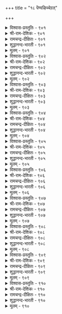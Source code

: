 +++
title = "१८ पॆण्वऴिच्चेऱल्"

+++

<details><summary>विश्वास-प्रस्तुतिः - ९०१</summary>

मनैविऴैवार् माण्बयन् ऎय्दार् विनैविऴैयार्  
वेण्डाप् पॊरुळुम् अदु।       ९०१
</details>

<details><summary>श्री-राम-देशिकः - ९०१</summary>

अधिकारः ९१. भार्यानुवर्तनम्  
भार्यावचनकारी न लभते फलमुत्तमम् ।  
भार्यानुसरणं लक्ष्यसाधने बाधकं भवेत् ॥ ९०१॥
</details>

<details><summary>रामचन्द्र-दीक्षितः - ९०१</summary>

901 maṉaiviḻaivār māṇpayaṉ eytār viṉaiviḻaivār  
vēṇṭāp poruḷum atu.

901\. To follow one’s wife’s advice is to lose one’s honour and fortune.  
</details>

<details><summary>शुद्धानन्द-भारती - ९०१</summary>

1\. மனைவிழைவார் மாண்பயன் எய்தார் வினைவிழைவார்  
வேண்டாப் பொருளும் அது.  
Who dote on wives lose mighty gain  
That lust, dynamic men disdain.        901  
</details>

<details><summary>मूलम् - ९०१</summary>

मनैविऴैवार् माण्बयन् ऎय्दार् विनैविऴैयार्  
वेण्डाप् पॊरुळुम् अदु।       ९०१
</details>

<details><summary>विश्वास-प्रस्तुतिः - ९०२</summary>

पेणादु पॆण्विऴैवान् आक्कम् पॆरियदोर्  
नाणाग नाणुत् तरुम्।      ९०२
</details>

<details><summary>श्री-राम-देशिकः - ९०२</summary>

लक्ष्यमुत्सृज्य कामार्थं भार्यावचनकारिभिः ।  
लब्धं वित्तं भवेत्तेषां नूनं लज्जाप्रदायकम् ॥ ९०२॥
</details>

<details><summary>रामचन्द्र-दीक्षितः - ९०२</summary>

902 pēṇātu peṇviḻaivāṉ ākkam periyatōr  
nāṇāka nāṇut tarum.

902\. The wealth of a henpecked husband is a mere mockery to him.  
</details>

<details><summary>शुद्धानन्द-भारती - ९०२</summary>

2\. பேணாது பெண்விழைவான் ஆக்கம் பெரியதோர்  
நாணாக நாணுத் தரும்.  
Who dotes, unmanly, on his dame  
His wealth to him and all is shame.        902  
</details>

<details><summary>मूलम् - ९०२</summary>

पेणादु पॆण्विऴैवान् आक्कम् पॆरियदोर्  
नाणाग नाणुत् तरुम्।      ९०२
</details>

<details><summary>विश्वास-प्रस्तुतिः - ९०३</summary>

इल्लाळ्गण् ताऴ्न्द इयल्बिन्मै ऎञ्ञाण्ड्रुम्  
नल्लारुळ् नाणुत् तरुम्।      ९०३
</details>

<details><summary>श्री-राम-देशिकः - ९०३</summary>

आत्मगौरवमुत्सृज्य यः पत्न्यां भीतिमान् भवेत् ।  
अतथाभूतमहतामग्रे लज्जां स विन्दते ॥ ९०३॥
</details>

<details><summary>रामचन्द्र-दीक्षितः - ९०३</summary>

903 illāḷkaṇ tāḻnta iyalpiṉmai eññāṉṟum  
nallāruḷ nāṇut tarum.

903\. The cowardice of one who submits to one’s wife makes one shrink from the company of the good.  
</details>

<details><summary>शुद्धानन्द-भारती - ९०३</summary>

3\. இல்லாள்கண் தாழ்ந்த இயல்பின்மை எஞ்ஞான்றும்  
நல்லாருள் நாணுத் தரும்.  
Who's servile to his wife always  
Shy he feels before the wise.        903  
</details>

<details><summary>मूलम् - ९०३</summary>

इल्लाळ्गण् ताऴ्न्द इयल्बिन्मै ऎञ्ञाण्ड्रुम्  
नल्लारुळ् नाणुत् तरुम्।      ९०३
</details>

<details><summary>विश्वास-प्रस्तुतिः - ९०४</summary>

मनैयाळै अञ्जुम् मऱुमैयि लाळन्  
विनैयाण्मै वीऱॆय्द लिण्ड्रु।      ९०४
</details>

<details><summary>श्री-राम-देशिकः - ९०४</summary>

भार्याभीरुर्न लभते लोकान्तरसुखं स्थिरम् ।  
कार्यनिर्वाहसामर्थ्यं न तस्य श्लाघ्यते बुधैः ॥ ९०४॥
</details>

<details><summary>रामचन्द्र-दीक्षितः - ९०४</summary>

904 maṉaiyāḷai añcum maṟumaiyi lāḷaṉ  
viṉaiyāṇmai vīṟeytal iṉṟu.

904\. He who dreads his wife denies himself the joys of Heaven. Even his noble actions are held in scorn.  
</details>

<details><summary>शुद्धानन्द-भारती - ९०४</summary>

4\. மனையாளை அஞ்சும் மறுமையி லாளன்  
வினையாண்மை வீறெய்தல் இன்று.  
Fearing his wife salvationless  
The weaklings' action has no grace.        904  
</details>

<details><summary>मूलम् - ९०४</summary>

मनैयाळै अञ्जुम् मऱुमैयि लाळन्  
विनैयाण्मै वीऱॆय्द लिण्ड्रु।      ९०४
</details>

<details><summary>विश्वास-प्रस्तुतिः - ९०५</summary>

इल्लाळै अञ्जुवान् अञ्जुमऱ्ऱॆञ्ञाण्ड्रुम्  
नल्लार्क्कु नल्ल सॆयल्।      ९०५
</details>

<details><summary>श्री-राम-देशिकः - ९०५</summary>

भार्याभीरुर्महात्मभ्यो बहुभ्यश्च निजेच्छया ।  
स तु स्वीयधनं चापि दातुं भीतिमवाप्नुयात् ॥ ९०५॥
</details>

<details><summary>रामचन्द्र-दीक्षितः - ९०५</summary>

905 illāḷai yañcuvāṉ añcumaṟṟu eññāṉṟum  
nallārkku nalla ceyal.

905\. He who fears his wife fails in his offices to the good and the virtuous.  
</details>

<details><summary>शुद्धानन्द-भारती - ९०५</summary>

5\. இல்லாளை அஞ்சுவான் அஞ்சுமற் றெஞ்ஞான்றும்  
நல்லார்க்கு நல்ல செயல்.  
Who fears his wife fears always  
Good to do to the good and wise.        905  
</details>

<details><summary>मूलम् - ९०५</summary>

इल्लाळै अञ्जुवान् अञ्जुमऱ्ऱॆञ्ञाण्ड्रुम्  
नल्लार्क्कु नल्ल सॆयल्।      ९०५
</details>

<details><summary>विश्वास-प्रस्तुतिः - ९०६</summary>

इमैयारिन् वाऴिनुम् पाडिलरे इल्लाळ्  
अमैयार्दोळ् अञ्जु पवर्।      ९०६
</details>

<details><summary>श्री-राम-देशिकः - ९०६</summary>

देवभोगमवाप्यापि नायं प्राप्नोति गौरवम् ।  
रम्यहस्तयुतां भार्यां दृष्ट्वा यः कातरो भवेत् ॥ ९०६॥
</details>

<details><summary>रामचन्द्र-दीक्षितः - ९०६</summary>

906 imaiyāriṉ vāḻiṉum pāṭilarē illāḷ  
amaiyārtōḷ añcu pavar.

906\. Those who are under the spell of their bamboo-shouldered bewitching wives cease to be men even though they are like Gods on earth.  
</details>

<details><summary>शुद्धानन्द-भारती - ९०६</summary>

6\. இமையாரின் வாழினும் பாடிலரே இல்லாள்  
அமையார்தோள் அஞ்சு பவர்.  
Who fear douce arms of their wives  
Look petty even with god-like lives.        906  
</details>

<details><summary>मूलम् - ९०६</summary>

इमैयारिन् वाऴिनुम् पाडिलरे इल्लाळ्  
अमैयार्दोळ् अञ्जु पवर्।      ९०६
</details>

<details><summary>विश्वास-प्रस्तुतिः - ९०७</summary>

पॆण्णेवल् सॆय्दॊऴुगुम् आण्मैयिन् नाणुडैप्  
पॆण्णे पॆरुमै उडैत्तु।      ९०७
</details>

<details><summary>श्री-राम-देशिकः - ९०७</summary>

भार्यायां दास्यकृत्येन जीवतां पौरुषादपि ।  
स्त्रीणां लज्जासमेतानां स्त्रीत्वमेव विशिष्यते ॥ ९०७॥
</details>

<details><summary>रामचन्द्र-दीक्षितः - ९०७</summary>

907 peṇṇēval ceytoḻukum āṇmaiyiṉ nāṇuṭaip  
peṇṇē perumai yuṭaittu.

907\. More respectful is the bashfulness of a woman than the ignoble conduct of one who is a slave to one’s wife.  
</details>

<details><summary>शुद्धानन्द-भारती - ९०७</summary>

7\. பெண்ணேவல் செய்தொழுகும் ஆண்மையின் நாணுடைப்  
பெண்ணே பெருமை உடைத்து.  
Esteemed more is women bashful  
Than man servile unto her will.        907  
</details>

<details><summary>मूलम् - ९०७</summary>

पॆण्णेवल् सॆय्दॊऴुगुम् आण्मैयिन् नाणुडैप्  
पॆण्णे पॆरुमै उडैत्तु।      ९०७
</details>

<details><summary>विश्वास-प्रस्तुतिः - ९०८</summary>

नट्टार् कुऱैमुडियार् नण्ड्राट्रार् नन्नुदलाळ्  
पॆट् टाङ्गु ऒऴुगु पवर्।       ९०८
</details>

<details><summary>श्री-राम-देशिकः - ९०८</summary>

भार्यावचनकर्ता तु स्वमित्रेभ्योऽपि काङ्क्षितम् ।  
न स्यात्पूरयिन्तु शक्तः कुर्याद्धर्मान् न शाश्वतान् ॥ ९०८॥
</details>

<details><summary>रामचन्द्र-दीक्षितः - ९०८</summary>

908 naṭṭār kuṟaimuṭiyār naṉṟāṟṟār naṉṉutalāḷ  
peṭṭāṅku oḻuku pavar.

908\. An infatuated husband can never be a friend in need; nor can he hope to do virtuous deeds.  
</details>

<details><summary>शुद्धानन्द-भारती - ९०८</summary>

8\. நட்டார் குறைமுடியார் நன்றாற்றார் நன்னுதலாள்  
பெட்டாங்கு ஒழுகு பவர்.  
By fair-browed wives who are governed  
Help no friends nor goodness tend.        908  
</details>

<details><summary>मूलम् - ९०८</summary>

नट्टार् कुऱैमुडियार् नण्ड्राट्रार् नन्नुदलाळ्  
पॆट् टाङ्गु ऒऴुगु पवर्।       ९०८
</details>

<details><summary>विश्वास-प्रस्तुतिः - ९०९</summary>

अऱविनैयुम् आण्ड्र पॊरुळुम् पिऱविनैयुम्  
पॆण्एवल् सॆय्वार्गण् इल्।      ९०९
</details>

<details><summary>श्री-राम-देशिकः - ९०९</summary>

धर्मकार्यं तन्निधानवित्तार्जनविधिं तथा ।  
काम्यकर्माणि कर्तुं च पत्नीदासो न शक्नुयात् ॥ ९०९॥
</details>

<details><summary>रामचन्द्र-दीक्षितः - ९०९</summary>

909\. Pleasures of life are not for the henpecked husband.

909 aṟaviṉaiyum āṉṟa poruḷum piṟaviṉaiyum  
peṇēval ceyvārkaṇ il.  
</details>

<details><summary>शुद्धानन्द-भारती - ९०९</summary>

9\. அறவினையும் ஆன்ற பொருளும் பிறவினையும்  
பெண்ஏவல் செய்வார்கண் இல்.  
No virtue riches nor joy is seen  
In those who submit to women        909  
</details>

<details><summary>मूलम् - ९०९</summary>

अऱविनैयुम् आण्ड्र पॊरुळुम् पिऱविनैयुम्  
पॆण्एवल् सॆय्वार्गण् इल्।      ९०९
</details>

<details><summary>विश्वास-प्रस्तुतिः - ९१०</summary>

ऎण्सेर्न्द नॆञ्जत् तिडनुडैयार्क्कु ऎञ्ञाण्ड्रुम्  
पॆण्सेर्न्दाम् पेदैमै इल्।       ९१०
</details>

<details><summary>श्री-राम-देशिकः - ९१०</summary>

ऋजुपूतमनस्कानां श्रेष्ठस्थानमुपेयुषाम् ।  
पत्नीदास्यकराज्ञानां सर्वथा न भविष्यति ॥ ९१०॥
</details>

<details><summary>रामचन्द्र-दीक्षितः - ९१०</summary>

910 eṇcērnta neñcattu iṭaṉuṭaiyārkku eññāṉṟum  
peṇcērntām pētaimai il.

910\. Men of resolute will never commit the folly of slaving for women.  
</details>

<details><summary>शुद्धानन्द-भारती - ९१०</summary>

10\. எண்சேர்ந்த நெஞ்சத் திடனுடையார்க்கு எஞ்ஞான்றும்  
பெண்சேர்ந்தாம் பேதைமை இல்.  
Thinkers strong and broad of heart  
By folly on fair sex do not dote.        910  
</details>

<details><summary>मूलम् - ९१०</summary>

ऎण्सेर्न्द नॆञ्जत् तिडनुडैयार्क्कु ऎञ्ञाण्ड्रुम्  
पॆण्सेर्न्दाम् पेदैमै इल्।       ९१०
</details>
